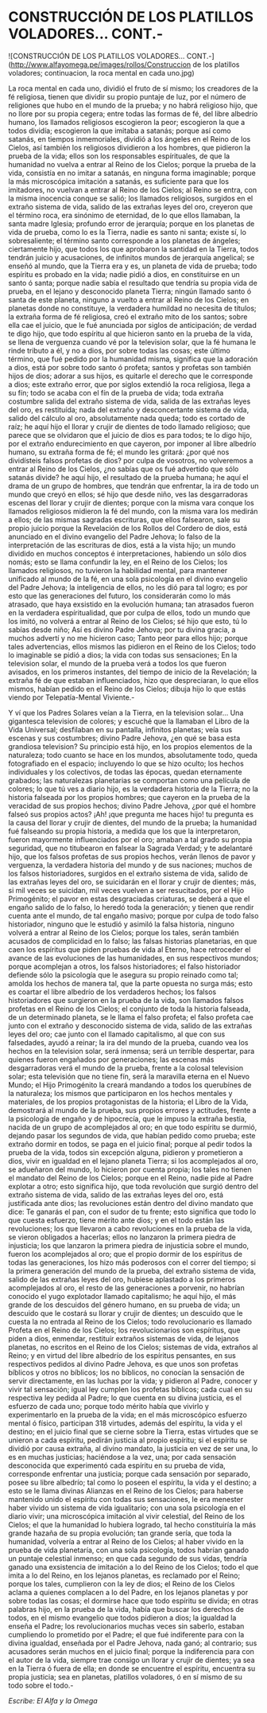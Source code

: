 # CONSTRUCCIÓN DE LOS PLATILLOS VOLADORES... CONT.-

![CONSTRUCCIÓN DE LOS PLATILLOS VOLADORES... CONT.-](http://www.alfayomega.pe/images/rollos/Construccion de los platillos voladores; continuacion, la roca mental en cada uno.jpg)

La roca mental en cada uno, dividió el fruto de sí mismo; los creadores de la fé religiosa, tienen que dividir su propio puntaje de luz, por el número de religiones que hubo en el mundo de la prueba; y no habrá religioso hijo, que no llore por su propia cegera; entre todas las formas de fé, del libre albedrío humano, los llamados religiosos escogieron la peor; escogieron la que a todos dividía; escogieron la que imitaba a satanás; porque así como satanás, en tiempos inmemoriales, dividió a los ángeles en el Reino de los Cielos, así también los religiosos dividieron a los hombres, que pidieron la prueba de la vida; ellos son los responsables espírituales, de que la humanidad no vuelva a entrar al Reino de los Cielos; porque la prueba de la vida, consistía en no imitar a satanás, en ninguna forma imaginable; porque la más microscópica imitación a satanás, es suficiente para que los imitadores, no vuelvan a entrar al Reino de los Cielos; al Reino se entra, con la misma inocencia conque se salió; los llamados religiosos, surgidos en el extraño sistema de vida, salido de las extrañas leyes del oro, creyeron que el término roca, era sinónimo de eternidad, de lo que ellos llamaban, la santa madre Iglesia; profundo error de jerarquía; porque en los planetas de vida de prueba, como lo es la Tierra, nadie es santo ni santa; existe sí, lo sobresaliente; el término santo corresponde a los planetas de ángeles; ciertamente hijo, que todos los que aprobaron la santidad en la Tierra, todos tendrán juicio y acusaciones, de infinitos mundos de jerarquía angelical; se enseñó al mundo, que la Tierra era y es, un planeta de vida de prueba; todo espíritu es probado en la vida; nadie pidió a dios, en constituirse en un santo ó santa; porque nadie sabía el resultado que tendría su propia vida de prueba, en el lejano y desconocido planeta Tierra; ningún llamado santo ó santa de este planeta, ninguno a vuelto a entrar al Reino de los Cielos; en planetas donde no constituye, la verdadera humildad no necesita de títulos; la extraña forma de fé religiosa, creó el extraño mito de los santos; sobre ella cae el juicio, que le fué anunciada por siglos de anticipación; de verdad te digo hijo, que todo espíritu al que hicieron santo en la prueba de la vida, se llena de verguenza cuando vé por la television solar, que la fé humana le rinde tributo a él, y no a dios, por sobre todas las cosas; este último término, que fué pedido por la humanidad misma, significa que la adoración a dios, está por sobre todo santo ó profeta; santos y profetas son también hijos de dios; adorar a sus hijos, es quitarle el derecho que le corresponde a dios; este extraño error, que por siglos extendió la roca religiosa, llega a su fín; todo se acaba con el fín de la prueba de vida; toda extraña costumbre salida del extraño sistema de vida, salida de las extrañas leyes del oro, es restituída; nada del extraño y desconcertante sistema de vida, salido del cálculo al oro, absolutamente nada queda; todo es cortado de raíz; he aquí hijo el llorar y crujir de dientes de todo llamado religioso; que parece que se olvidaron que el juicio de dios es para todos; te lo digo hijo, por el extraño endurecimiento en que cayeron, por imponer al libre albedrío humano, su extraña forma de fé; el mundo les gritará: ¿por qué nos dividísteis falsos profetas de dios? por culpa de vosotros, no volveremos a entrar al Reino de los Cielos, ¿no sabías que os fué advertido que sólo satanás divide? he aquí hijo, el resultado de la prueba humana; he aquí el drama de un grupo de hombres, que tendrán que enfrentar, la ira de todo un mundo que creyó en ellos; sé hijo que desde niño, ves las desgarradoras escenas del llorar y crujir de dientes; porque con la misma vara conque los llamados religiosos midieron la fé del mundo, con la misma vara los medirán a ellos; de las mismas sagradas escrituras, que ellos falsearon, sale su propio juicio porque la Revelación de los Rollos del Cordero de dios, está anunciado en el divino evangelio del Padre Jehova; lo falso de la interpretación de las escrituras de dios, está a la vista hijo; un mundo dividido en muchos conceptos é interpretaciones, habiendo un sólo dios nomás; esto se llama confundir la ley, en el Reino de los Cielos; los llamados religiosos, no tuvieron la habilidad mental, para mantener unificado al mundo de la fé, en una sola psicología en el divino evangelio del Padre Jehova; la inteligencia de ellos, no les dió para tal logro; es por esto que las generaciones del futuro, los considerarán como lo más atrasado, que haya exsistido en la evolución humana; tan atrasados fueron en la verdadera espíritualidad, que por culpa de ellos, todo un mundo que los imitó, no volverá a entrar al Reino de los Cielos; sé hijo que esto, tú lo sabías desde niño; Así es divino Padre Jehova; por tu divina gracia, a muchos advertí y no me hicieron caso; Tanto peor para ellos hijo; porque tales advertencias, ellos mismos las pidieron en el Reino de los Cielos; todo lo imaginable se pidió a dios; la vida con todas sus sensaciones; En la television solar, el mundo de la prueba verá a todos los que fueron avisados, en los primeros instantes, del tiempo de inicio de la Revelación; la extraña fé de que estaban influenciados, hizo que despreciaran, lo que ellos mismos, habían pedido en el Reino de los Cielos; dibuja hijo lo que estás viendo por Telepatía-Mental Viviente.-

Y ví que los Padres Solares veían a la Tierra, en la television solar... Una gigantesca television de colores; y escuché que la llamaban el Libro de la Vida Universal; desfilaban en su pantalla, infinitos planetas; veía sus escenas y sus costumbres; divino Padre Jehova, ¿en qué se basa esta grandiosa television? Su principio está hijo, en los propios elementos de la naturaleza; todo cuanto se hace en los mundos, absolutamente todo, queda fotografiado en el espacio; incluyendo lo que se hizo oculto; los hechos individuales y los colectivos, de todas las épocas, quedan eternamente grabados; las naturalezas planetarias se comportan como una película de colores; lo que tú ves a diario hijo, es la verdadera historia de la Tierra; no la historia falseada por los propios hombres; que cayeron en la prueba de la veracidad de sus propios hechos; divino Padre Jehova, ¿por qué el hombre falseó sus propios actos? ¡Ah! ¡que pregunta me haces hijo! tu pregunta es la causa del llorar y crujir de dientes, del mundo de la prueba; la humanidad fué falseando su propia historia, a medida que los que la interpretaron, fueron mayormente influenciados por el oro; amaban a tal grado su propia seguridad, que no titubearon en falsear la Sagrada Verdad; y te adelantaré hijo, que los falsos profetas de sus propios hechos, verán llenos de pavor y verguenza, la verdadera historia del mundo y de sus naciones; muchos de los falsos historiadores, surgidos en el extraño sistema de vida, salido de las extrañas leyes del oro, se suicidarán en el llorar y crujir de dientes; más, si mil veces se suicidan, mil veces vuelven a ser resucitados, por el Hijo Primogénito; el pavor en estas desgraciadas criaturas, se deberá a que el engaño salido de lo falso, lo heredó toda la generación; y tienen que rendir cuenta ante el mundo, de tal engaño masivo; porque por culpa de todo falso historiador, ninguno que le estudió y asimiló la falsa historia, ninguno volverá a entrar al Reino de los Cielos; porque los tales, serán también acusados de complicidad en lo falso; las falsas historias planetarias, en que caen los espíritus que piden pruebas de vida al Eterno, hace retroceder el avance de las evoluciones de las humanidades, en sus respectivos mundos; porque acomplejan a otros, los falsos historiadores; el falso historiador defiende sólo la psicología que le asegura su propio reinado como tal; amolda los hechos de manera tal, que la parte opuesta no surga más; esto es coartar el libre albedrío de los verdaderos hechos; los falsos historiadores que surgieron en la prueba de la vida, son llamados falsos profetas en el Reino de los Cielos; el conjunto de toda la historia falseada, de un determinado planeta, se le llama el falso profeta; el falso profeta cae junto con el extraño y desconocido sistema de vida, salido de las extrañas leyes del oro; cae junto con el llamado capitalismo, al que con sus falsedades, ayudó a reinar; la ira del mundo de la prueba, cuando vea los hechos en la television solar, será inmensa; será un terrible despertar, para quienes fueron engañados por generaciones; las escenas más desgarradoras verá el mundo de la prueba, frente a la colosal television solar; esta televisión que no tiene fín, será la maravilla eterna en el Nuevo Mundo; el Hijo Primogénito la creará mandando a todos los querubínes de la naturaleza; los mismos que participaron en los hechos mentales y materiales, de los propios protagonistas de la historia; el Libro de la Vida, demostrará al mundo de la prueba, sus propios errores y actitudes, frente a la psicología de engaño y de hipocrecía, que le impuso la extraña bestia, nacida de un grupo de acomplejados al oro; en que todo espíritu se durmió, dejando pasar los segundos de vida, que habían pedido como prueba; este extraño dormir en todos, se paga en el juicio final; porque al pedir todos la prueba de la vida, todos sin excepción alguna, pidieron y prometieron a dios, vivir en igualdad en el lejano planeta Tierra; si los acomplejados al oro, se adueñaron del mundo, lo hicieron por cuenta propia; los tales no tienen el mandato del Reino de los Cielos; porque en el Reino, nadie pide al Padre explotar a otro; esto significa hijo, que toda revolución que surgió dentro del extraño sistema de vida, salido de las extrañas leyes del oro, está justificada ante dios; las revoluciones están dentro del divino mandato que dice: Te ganarás el pan, con el sudor de tu frente; esto significa que todo lo que cuesta esfuerzo, tiene mérito ante dios; y en el todo están las revoluciones; los que llevaron a cabo revoluciones en la prueba de la vida, se vieron obligados a hacerlas; ellos no lanzaron la primera piedra de injusticia; los que lanzaron la primera piedra de injusticia sobre el mundo, fueron los acomplejados al oro; que el propio dormir de los espíritus de todas las generaciones, los hizo más poderosos con el correr del tiempo; si la primera generación del mundo de la prueba, del extraño sistema de vida, salido de las extrañas leyes del oro, hubiese aplastado a los primeros acomplejados al oro, el resto de las generaciones a porvenir, no habrían conocido el yugo explotador llamado capitalismo; he aquí hijo, el más grande de los descuidos del género humano, en su prueba de vida; un descuido que le costará su llorar y crujir de dientes; un descuido que le cuesta la no entrada al Reino de los Cielos; todo revolucionario es llamado Profeta en el Reino de los Cielos; los revolucionarios son espíritus, que piden a dios, enmendar, restituír extraños sistemas de vida, de lejanos planetas, no escritos en el Reino de los Cielos; sistemas de vida, extraños al Reino; y en virtud del libre albedrío de los espíritus pensantes, en sus respectivos pedidos al divino Padre Jehova, es que unos son profetas bíblicos y otros no bíblicos; los no bíblicos, no conocían la sensación de servir directamente, en las luchas por la vida; y pidieron al Padre, conocer y vivir tal sensación; igual ley cumplen los profetas bíblicos; cada cual en su respectiva ley pedida al Padre; lo que cuenta en su divina justicia, es el esfuerzo de cada uno; porque todo mérito había que vivirlo y experimentarlo en la prueba de la vida; en el más microscópico esfuerzo mental ó físico, participan 318 virtudes, además del espíritu, la vida y el destino; en el juicio final que se cierne sobre la Tierra, estas virtudes que se unieron a cada espíritu, pedirán justicia al propio espíritu; si el espíritu se dividió por causa extraña, al divino mandato, la justicia en vez de ser una, lo es en muchas justicias; haciéndose a la vez, una; por cada sensación desconocida que experimentó cada espíritu en su prueba de vida, corresponde enfrentar una justicia; porque cada sensación por separado, posee su libre albedrío; tal como lo poseen el espíritu, la vida y el destino; a esto se le llama divinas Alianzas en el Reino de los Cielos; para haberse mantenido unido el espíritu con todas sus sensaciones, le era menester haber vivido un sistema de vida igualitario; con una sola psicología en el diario vivir; una microscópica imitación al vivir celestial, del Reino de los Cielos; el que la humanidad lo hubiera logrado, tal hecho constituiría la más grande hazaña de su propia evolución; tan grande sería, que toda la humanidad, volvería a entrar al Reino de los Cielos; al haber vivido en la prueba de vida planetaría, con una sola psicología, todos habrían ganado un puntaje celestial inmenso; en que cada segundo de sus vidas, tendría ganado una exsistencia de imitación a lo del Reino de los Cielos; todo el que imita a lo del Reino, en los lejanos planetas, es reclamado por el Reino; porque los tales, cumplieron con la ley de dios; el Reino de los Cielos aclama a quienes complacen a lo del Padre, en los lejanos planetas y por sobre todas las cosas; el dormirse hace que todo espíritu se divida; en otras palabras hijo, en la prueba de la vida, había que buscar los derechos de todos, en el mismo evangelio que todos pidieron a dios; la igualdad la enseña el Padre; los revolucionarios muchas veces sin saberlo, estaban cumpliendo lo prometido por el Padre; el que fué indiferente para con la divina igualdad, enseñada por el Padre Jehova, nada ganó; al contrario; sus acusadores serán muchos en el juicio final; porque la indiferencia para con el autor de la vida, siempre trae consigo un llorar y crujir de dientes; ya sea en la Tierra ó fuera de ella; en donde se encuentre el espíritu, encuentra su propia justicia; sea en planetas, platillos voladores, ó en sí mismo de su todo sobre el todo.-

*Escribe: El Alfa y la Omega*
